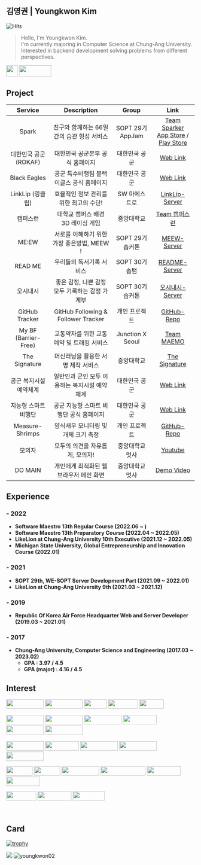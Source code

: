 ## 김영권 | Youngkwon Kim
![Hits](https://hits.seeyoufarm.com/api/count/incr/badge.svg?url=https%3A%2F%2Fgithub.com%2Fyoungkwon02&count_bg=%23E9388E&title_bg=%23181818&icon=maserati.svg&icon_color=%2300DBFF&title=hits&edge_flat=false)
> Hello, I'm Youngkwon Kim. <br>
> I'm currently majoring in Computer Science at Chung-Ang University. <br>
> Interested in backend development solving problems from different perspectives.

[<img src="https://img.shields.io/badge/Portfolio-%23000000.svg?style=for-the-badge&logo=firefox&logoColor=#FF7139" witdh="90" height="30" />](https://youngkwon.co.kr)
[<img src="https://img.shields.io/badge/Gmail-D14836?style=for-the-badge&logo=gmail&logoColor=white" width="86" height="30" />](mailto:its.youngkwon@gmail.com)

## Project
| Service | Description | Group | Link |
|:---:|:---:|:---:|:---:|
| Spark | 친구와 함께하는 66일간의 습관 형성 서비스 | SOPT 29기 AppJam | [Team Sparker](https://github.com/TeamSparker) <br> [App Store](https://apps.apple.com/kr/app/spark-%EC%8A%A4%ED%8C%8C%ED%81%AC-%EC%B9%9C%EA%B5%AC%EC%99%80-%EC%8A%B5%EA%B4%80-%EA%B4%80%EB%A6%AC/id1605811861) / [Play Store](https://play.google.com/store/apps/details?id=com.teamsparker.android) |
| 대한민국 공군 (ROKAF) | 대한민국 공군본부 공식 홈페이지 | 대한민국 공군 | [Web Link](https://rokaf.airforce.mil.kr/airforce/index.do) |
| Black Eagles | 공군 특수비행팀 블랙이글스 공식 홈페이지 | 대한민국 공군 | [Web Link](https://rokaf.airforce.mil.kr/blackeagles/index.do) |
| LinkLip (링클립) | 효율적인 정보 관리를 위한 최고의 수단! | SW 마에스트로 | [LinkLip-Server](https://github.com/SoftwareMaestro-LinkLip/LinkLip-Server) |
| 캠퍼스런 | 대학교 캠퍼스 배경 3D 레이싱 게임 | 중앙대학교 | [Team 캠퍼스런](https://github.com/Campus-Run) |
| ME:EW | 서로를 이해하기 위한 가장 좋은방법, MEEW ! | SOPT 29기 솝커톤 | [MEEW-Server](https://github.com/ME-EW/MEEW-Server) |
| READ ME | 우리들의 독서기록 서비스 | SOPT 30기 솝텀 | [README-Server](https://github.com/TEAM-README/Readme-Server) |
| 오시내시 | 좋은 감정, 나쁜 감정 모두 기록하는 감정 가계부 | SOPT 30기 솝커톤 | [오시내시-Server](https://github.com/30th-SOPKATHON-8/Sopkathon-Server) 
| GitHub Tracker | GitHub Following & Follower Tracker | 개인 프로젝트 | [GitHub-Repo](https://github.com/youngkwon02/github-following-tracker) 
| My BF (Barrier-Free) | 교통약자를 위한 교통 예약 및 트래킹 서비스 | Junction X Seoul | [Team MAEMO](https://github.com/youngkwon02/JunctionX-MAEMO) |
| The Signature | 머신러닝을 활용한 서명 제작 서비스 | 중앙대학교 | [The Signature](https://github.com/youngkwon02/The-Signature) |
| 공군 복지시설 예약체계 | 일반인과 군인 모두 이용하는 복지시설 예약체계 | 대한민국 공군 | [Web Link](https://welfare.airforce.mil.kr:446/mbshome/mbs/welfare/index.do) |
| 지능형 스마트 비행단 | 공군 지능형 스마트 비행단 공식 홈페이지 | 대한민국 공군 | [Web Link](https://rokaf.airforce.mil.kr/sites/smartwing/index.do) |
| Measure-Shrimps | 양식새우 모니터링 및 개체 크기 측정 | 개인 프로젝트 | [GitHub-Repo](https://github.com/youngkwon02/Detect-and-Measure-Shrimps) | 
| 모의자 | 모두의 의견을 자유롭게, 모의자! | 중앙대학교 멋사 | [Youtube](https://youtu.be/3K2CKHKzg3g) | 
| DO MAIN | 개인에게 최적화된 웹 브라우저 메인 화면 | 중앙대학교 멋사 | [Demo Video](https://www.instagram.com/tv/CSlSn8oF1_-/?utm_source=ig_web_copy_link) | 

## Experience
### - 2022
- **Software Maestro 13th Regular Course (2022.06 ~ )**
- **Software Maestro 13th Preparatory Course (2022.04 ~ 2022.05)**
- **LikeLion at Chung-Ang University 10th Executive (2021.12 ~ 2022.05)**
- **Michigan State University, Global Entrepreneurship and Innovation Course (2022.01)**
### - 2021
- **SOPT 29th, WE-SOPT Server Development Part (2021.09 ~ 2022.01)**
- **LikeLion at Chung-Ang University 9th (2021.03 ~ 2021.12)**
### - 2019
- **Republic Of Korea Air Force Headquarter Web and Server Developer (2019.03 ~ 2021.01)**
### - 2017
- **Chung-Ang University, Computer Science and Engineering (2017.03 ~ 2023.02)**
  - **GPA : 3.97 / 4.5**
  - **GPA (major) : 4.16 / 4.5**

## Interest

<img src="https://img.shields.io/badge/Javascript-F7DF1E?style=for-the-badge&logo=javascript&logoColor=white" width="100" height="25" /> <img src="https://img.shields.io/badge/Typescript-3178C6?style=for-the-badge&logo=typescript&logoColor=white" width="100" height="25" /> <img src="https://img.shields.io/badge/Java-007396.svg?style=for-the-badge&logo=java&logoColor=white" width="60" height="25" /> <img src="https://img.shields.io/badge/html5-%23E34F26.svg?style=for-the-badge&logo=html5&logoColor=white" width="80" height="25" /> <img src="https://img.shields.io/badge/css3-%231572B6.svg?style=for-the-badge&logo=css3&logoColor=white" width="65" height="25" />

<img src="https://img.shields.io/badge/Node.js-6DA55F?style=for-the-badge&logo=node.js&logoColor=white" width="100" height="25" /> <img src="https://img.shields.io/badge/express.js-%23404d59.svg?style=for-the-badge&logo=express&logoColor=%2361DAFB" width="100" height="25" /> <img src="https://img.shields.io/badge/Spring-%236DB33F.svg?style=for-the-badge&logo=spring&logoColor=white" width="100" height="25" /> <img src="https://img.shields.io/badge/Nest-E0234E?style=for-the-badge&logo=nestjs&logoColor=white" width="90" height="25" /> <img src="https://img.shields.io/badge/django-%23092E20.svg?style=for-the-badge&logo=django&logoColor=white" width="100" height="25" /> <img src="https://img.shields.io/badge/threejs-black?style=for-the-badge&logo=three.js&logoColor=white" width="100" height="25" />

<img src="https://img.shields.io/badge/postgres-%23316192.svg?style=for-the-badge&logo=postgresql&logoColor=white" width="100" height="25" /> <img src="https://img.shields.io/badge/mysql-%2300f.svg?style=for-the-badge&logo=mysql&logoColor=white" width="90" height="25" /> <img src="https://img.shields.io/badge/MariaDB-003545?style=for-the-badge&logo=mariadb&logoColor=white" width="100" height="25" /> <img src="https://img.shields.io/badge/sqlite-%2307405e.svg?style=for-the-badge&logo=sqlite&logoColor=white" width="100" height="25" /> <img src="https://img.shields.io/badge/MongoDB-47A248.svg?style=for-the-badge&logo=mongodb&logoColor=white" width="100" height="25" />

<img src="https://img.shields.io/badge/Git-F05032.svg?style=for-the-badge&logo=git&logoColor=white" width="70" height="25" /> <img src="https://img.shields.io/badge/AWS-%23FF9900.svg?style=for-the-badge&logo=amazon-aws&logoColor=white" width="70" height="25" /> <img src="https://img.shields.io/badge/firebase-%23039BE5.svg?style=for-the-badge&logo=firebase" width="100" height="25" /> <img src="https://img.shields.io/badge/github%20actions-%232671E5.svg?style=for-the-badge&logo=githubactions&logoColor=white" width="120" height="25" /> <img src="https://img.shields.io/badge/github-%23121011.svg?style=for-the-badge&logo=github&logoColor=white" width="90" height="25" /> <img src="https://img.shields.io/badge/gitlab-%23181717.svg?style=for-the-badge&logo=gitlab&logoColor=white" width="90" height="25" />

<img src="https://img.shields.io/badge/jira-%230A0FFF.svg?style=for-the-badge&logo=jira&logoColor=white" width="80" height="25" /> <img src="https://img.shields.io/badge/Notion-%23000000.svg?style=for-the-badge&logo=notion&logoColor=white" width="90" height="25" /> <img src="https://img.shields.io/badge/Slack-4A154B?style=for-the-badge&logo=slack&logoColor=white" width="85" height="25" />

<br>

## Card

[![trophy](https://github-profile-trophy.vercel.app/?username=youngkwon02&theme=chalk&row=1&column=5)](https://github.com/ryo-ma/github-profile-trophy)

<img src="https://github-readme-stats.vercel.app/api?username=youngkwon02&cache_seconds=1800&show_icons=true&hide=stars&count_private=true&custom_title=ʏᴏᴜɴɢᴋᴡᴏɴ'ꜱ%20ɢɪᴛʜᴜʙ%20ꜱᴛᴀᴛ" />

<img src="http://github-readme-streak-stats.herokuapp.com?user=youngkwon02&theme=dracula&date_format=M%20j%5B%2C%20Y%5D" alt="youngkwon02" />

